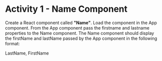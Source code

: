 
# Activity 1 - Name Component 

Create a React component called **"Name"**. Load the component in the App component. From the App component pass the firstname and lastname properties to the Name component. The Name component should display the firstName and lastName passed by the App component in the following format: 

LastName, FirstName 